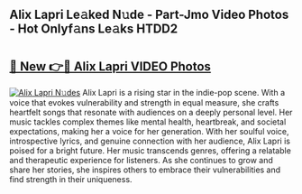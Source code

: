 ## Alix Lapri Le𝚊ked N𝚞de - Part-Jmo Video Photos - Hot Onlyf𝚊ns Le𝚊ks HTDD2

# <h2><a href="http://ab17239.deff.icu/?id=Alix+Lapri">🔗 New 👉🔴 Alix Lapri VIDEO Photos</a></h2>

[![Alix Lapri N𝚞des](https://i.imgur.com/rIISA9y.gif)](http://ab17239.deff.icu/?id=Alix+Lapri)
Alix Lapri is a rising star in the indie-pop scene. With a voice that evokes vulnerability and strength in equal measure, she crafts heartfelt songs that resonate with audiences on a deeply personal level. Her music tackles complex themes like mental health, heartbreak, and societal expectations, making her a voice for her generation. With her soulful voice, introspective lyrics, and genuine connection with her audience, Alix Lapri is poised for a bright future. Her music transcends genres, offering a relatable and therapeutic experience for listeners. As she continues to grow and share her stories, she inspires others to embrace their vulnerabilities and find strength in their uniqueness.
